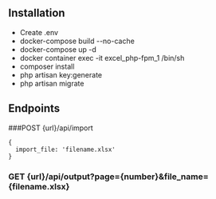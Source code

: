 ## Installation

- Create .env
- docker-compose build --no-cache
- docker-compose up -d
- docker container exec -it excel_php-fpm_1 /bin/sh
- composer install
- php artisan key:generate
- php artisan migrate

## Endpoints

###POST {url}/api/import

```
{
  import_file: 'filename.xlsx'
}
```

### GET {url}/api/output?page={number}&file_name={filename.xlsx}
